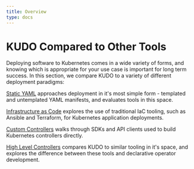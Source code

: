 ```yaml
---
title: Overview
type: docs
---
```


# KUDO Compared to Other Tools

Deploying software to Kubernetes comes in a wide variety of forms, and knowing which is appropriate for your use case is important for long term success. In this section, we compare KUDO to a variety of different deployment paradigms:

[Static YAML](/docs/comparison/static-yaml.html) approaches deployment in it's most simple form - templated and untemplated YAML manifests, and evaluates tools in this space.

[Infrastructure as Code](/docs/comparison/infrastructure-as-code.html) explores the use of traditional IaC tooling, such as Ansible and Terraform, for Kubernetes application deployments.

[Custom Controllers](/docs/comparison/custom-controllers.html) walks through SDKs and API clients used to build Kubernetes controllers directly.

[High Level Controllers](/docs/comparison/high-level-controllers.html) compares KUDO to similar tooling in it's space, and explores the difference between these tools and declarative operator development.
